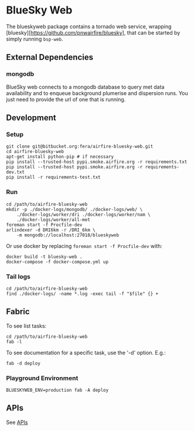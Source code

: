 # BlueSky Web

The blueskyweb package contains a tornado web service, wrapping
[bluesky][https://github.com/pnwairfire/bluesky],
that can be started by simply running ```bsp-web```.




## External Dependencies

### mongodb

BlueSky web connects to a mongodb database to query met data availability
and to enqueue background plumerise and dispersion runs.
You just need to provide the url of one that is running.




## Development

### Setup

    git clone git@bitbucket.org:fera/airfire-bluesky-web.git
    cd airfire-bluesky-web
    apt-get install python-pip # if necessary
    pip install --trusted-host pypi.smoke.airfire.org -r requirements.txt
    pip install --trusted-host pypi.smoke.airfire.org -r requirements-dev.txt
    pip install -r requirements-test.txt

### Run

    cd /path/to/airfire-bluesky-web
    mkdir -p ./docker-logs/mongodb/ ./docker-logs/web/ \
        ./docker-logs/worker/dri ./docker-logs/worker/nam \
        ./docker-logs/worker/all-met
    foreman start -f Procfile-dev
    arlindexer -d DRI6km -r /DRI_6km \
        -m mongodb://localhost:27018/blueskyweb

Or use docker by replacing `foreman start -f Procfile-dev` with:

    docker build -t bluesky-web .
    docker-compose -f docker-compose.yml up

### Tail logs

    cd /path/to/airfire-bluesky-web
    find ./docker-logs/ -name *.log -exec tail -f "$file" {} +



## Fabric

To see list tasks:

    cd /path/to/airfire-bluesky-web
    fab -l

To see documentation for a specific task, use the '-d' option. E.g.:

    fab -d deploy

### Playground Environment

    BLUESKYWEB_ENV=production fab -A deploy




## APIs

See [APIs](API.md)
